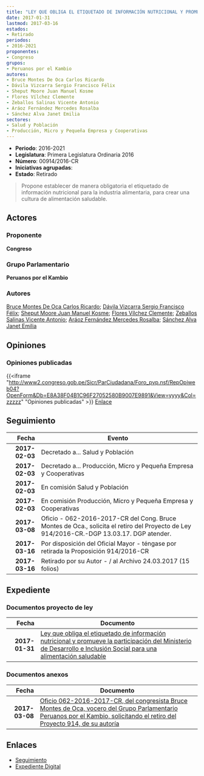 ```yaml
---
title: "LEY QUE OBLIGA EL ETIQUETADO DE INFORMACIÓN NUTRICIONAL Y PROMUEVE LA PARTICIPACIÓN DEL MINISTERIO DE DESARROLLO E INCLUSIÓN SOCIAL PARA UNA ALIMENTACIÓN SALUDABLE"
date: 2017-01-31
lastmod: 2017-03-16
estados:
- Retirado
periodos:
- 2016-2021
proponentes:
- Congreso
grupos:
- Peruanos por el Kambio
autores:
- Bruce Montes De Oca Carlos Ricardo
- Dávila Vizcarra Sergio Francisco Félix
- Sheput Moore Juan Manuel Kosme
- Flores Vílchez Clemente
- Zeballos Salinas Vicente Antonio
- Aráoz Fernández Mercedes Rosalba
- Sánchez Alva Janet Emilia
sectores:
- Salud y Población
- Producción, Micro y Pequeña Empresa y Cooperativas
---
```

- **Periodo**: 2016-2021
- **Legislatura**: Primera Legislatura Ordinaria 2016
- **Número**: 00914/2016-CR
- **Iniciativas agrupadas**: 
- **Estado**: Retirado

> Propone establecer de manera obligatoria el etiquetado de información nutricional para la industria alimentaria, para crear una cultura de alimentación saludable.


## Actores

### Proponente

**Congreso**

### Grupo Parlamentario

**Peruanos por el Kambio**

### Autores

[Bruce Montes De Oca Carlos Ricardo](mailto:mailto:cbruce@congreso.gob.pe); [Dávila Vizcarra Sergio Francisco Félix](mailto:mailto:sdavila@congreso.gob.pe); [Sheput Moore Juan Manuel Kosme](mailto:mailto:jsheput@congreso.gob.pe); [Flores Vílchez Clemente](mailto:mailto:cflores@congreso.gob.pe); [Zeballos Salinas Vicente Antonio](mailto:mailto:vzeballos@congreso.gob.pe); [Aráoz Fernández Mercedes Rosalba](mailto:mailto:maraoz@congreso.gob.pe); [Sánchez Alva Janet Emilia](mailto:mailto:jsancheza@congreso.gob.pe)

## Opiniones

### Opiniones publicadas

{{<iframe "http://www2.congreso.gob.pe/Sicr/ParCiudadana/Foro_pvp.nsf/RepOpiweb04?OpenForm&Db=E8A38F04B1C96F27052580B9007E9891&View=yyyy&Col=zzzzz" "Opiniones publicadas" >}}
[Enlace](http://www2.congreso.gob.pe/Sicr/ParCiudadana/Foro_pvp.nsf/RepOpiweb04?OpenForm&Db=E8A38F04B1C96F27052580B9007E9891&View=yyyy&Col=zzzzz)


## Seguimiento

| Fecha | Evento |
|------:|--------|
| **2017-02-03** | Decretado a... Salud y Población |
| **2017-02-03** | Decretado a... Producción, Micro y Pequeña Empresa y Cooperativas |
| **2017-02-03** | En comisión Salud y Población |
| **2017-02-03** | En comisión Producción, Micro y Pequeña Empresa y Cooperativas |
| **2017-03-08** | Oficio - 062-2016-2017-CR del Cong. Bruce Montes de Oca., solicita el retiro del Proyecto de Ley 914/2016-CR.-DGP 13.03.17. DGP atender. |
| **2017-03-16** | Por disposición del Oficial Mayor - téngase por retirada la Proposición 914/2016-CR |
| **2017-03-16** | Retirado por su Autor - / al Archivo 24.03.2017 (15 folios) |

## Expediente

### Documentos proyecto de ley

| Fecha | Documento |
|------:|-----------|
| **2017-01-31** | [Ley que obliga el etiquetado de información nutricional y promueve la participación del Ministerio de Desarrollo e Inclusión Social para una alimentación saludable](http://www.leyes.congreso.gob.pe/Documentos/2016_2021/Proyectos_de_Ley_y_de_Resoluciones_Legislativas/PL0091420170131..pdf) |

### Documentos anexos

| Fecha | Documento |
|------:|-----------|
| **2017-03-08** | [Oficio 062-2016-2017-CR, del congresista Bruce Montes de Oca, vocero del Grupo Parlamentario Peruanos por el Kambio, solicitando el retiro del Proyecto 914, de su autoría](http://www.leyes.congreso.gob.pe/Documentos/2016_2021/Oficios/Congresistas/OFICIO-062-2016-2017-CR..pdf) |

## Enlaces

- [Seguimiento](http://www2.congreso.gob.pe/Sicr/TraDocEstProc/CLProLey2016.nsf/f7fff46988ca05b1052578e100829cc7/af3c454e188c0bf9052580b9007b4f58?OpenDocument)
- [Expediente Digital](http://www2.congreso.gob.pe/Sicr/TraDocEstProc/CLProLey2016.nsf/f7fff46988ca05b1052578e100829cc7/af3c454e188c0bf9052580b9007b4f58?OpenDocument&Click=05257FB7005EB655.eb71d0cf91d8294e05256cdf006b5706/$Body/0.1C6C)

